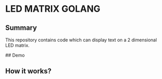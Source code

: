 # LED MATRIX GOLANG

## Summary

This repository contains code which can display text on a 2 dimensional LED matrix. 

## Demo 


## How it works?

